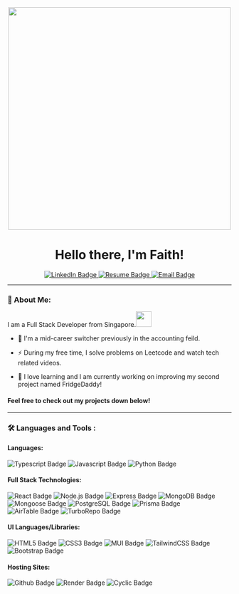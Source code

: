 <div id="header" align="center">
  <img src="https://media.giphy.com/media/L1R1tvI9svkIWwpVYr/giphy.gif" width="500"/>
   <h1>Hello there, I'm Faith!</h1>
</div>
<div id="badges" align="center">
  <a href="https://www.linkedin.com/in/faithyeenxin/">
  <img src="https://img.shields.io/badge/LinkedIn-blue?style=for-the-badge&logo=linkedin&logoColor=white" alt="LinkedIn Badge"/>
    </a>
  <a href="https://drive.google.com/file/d/1kUkl8l1afxVG1is28GFnLgDnLTg-xCA2/view?usp=sharing">
  <img src="https://img.shields.io/badge/RESUME-pink?style=for-the-badge&logo=aboutdotme&logoColor=white" alt="Resume Badge"/>
    </a>
  <a href="mailto:faith.ye@hotmail.com">
  <img src="https://img.shields.io/badge/Email Me-yellow?style=for-the-badge&logo=gmail&logoColor=white" alt="Email Badge"/>
    </a>
</div>


---

### :rabbit: About Me:
  
I am a Full Stack Developer from Singapore.<img src="https://media.giphy.com/media/jSWZnsE6TYXNSMOz7B/giphy.gif" width="35"> 

- :1234: I'm a mid-career switcher previously in the accounting feild.

- :zap: During my free time, I solve problems on Leetcode and watch tech related videos.

- :seedling: I love learning and I am currently working on improving my second project named FridgeDaddy!

 #### Feel free to check out my projects down below!
---

### :hammer_and_wrench: Languages and Tools :

#### Languages: 


 <img src="https://img.shields.io/badge/Typescript-blue?style=for-the-badge&logo=typescript&logoColor=white" alt="Typescript Badge"/> <img src="https://img.shields.io/badge/Javascript-important?style=for-the-badge&logo=javascript&logoColor=white" alt="Javascript Badge"/> <img src="https://img.shields.io/badge/Python-lightblue?style=for-the-badge&logo=javascript&logoColor=white" alt="Python Badge"/>
 
 
#### Full Stack Technologies:
 
 
 <img src="https://img.shields.io/badge/React-informational?style=for-the-badge&logo=react&logoColor=white" alt="React Badge"/>  <img src="https://img.shields.io/badge/Node.JS-yellow?style=for-the-badge&logo=nodejs&logoColor=white" alt="Node.js Badge"/> <img src="https://img.shields.io/badge/Express-blueviolet?style=for-the-badge&logo=express&logoColor=white" alt="Express Badge"/> <img src="https://img.shields.io/badge/MONGODB-ff69b4?style=for-the-badge&logo=mongodb&logoColor=white" alt="MongoDB Badge"/> <img src="https://img.shields.io/badge/Mongoose-success?style=for-the-badge&logo=mongodb&logoColor=white" alt="Mongoose Badge"/> <img src="https://img.shields.io/badge/PostgreSQL-informational?style=for-the-badge&logo=postgresql&logoColor=white" alt="PostgreSQL Badge"/> <img src="https://img.shields.io/badge/Prisma-orange?style=for-the-badge&logo=prisma&logoColor=white" alt="Prisma Badge"/> <img src="https://img.shields.io/badge/AirTable-lightgrey?style=for-the-badge&logo=airtable&logoColor=white" alt="AirTable Badge"/> <img src="https://img.shields.io/badge/TurboRepo-yellowgreen?style=for-the-badge&logo=turborepo&logoColor=white" alt="TurboRepo Badge"/>
 
 
#### UI Languages/Libraries:
 
 
 <img src="https://img.shields.io/badge/HTML5-important?style=for-the-badge&logo=html5&logoColor=white" alt="HTML5 Badge"/> <img src="https://img.shields.io/badge/CSS3-yellowgreen?style=for-the-badge&logo=css3&logoColor=white" alt="CSS3 Badge"/> <img src="https://img.shields.io/badge/Material UI-critical?style=for-the-badge&logo=mui&logoColor=white" alt="MUI Badge"/> <img src="https://img.shields.io/badge/Tailwind CSS-9cf?style=for-the-badge&logo=tailwindcss&logoColor=white" alt="TailwindCSS Badge"/> <img src="https://img.shields.io/badge/Bootstrap-brightgreen?style=for-the-badge&logo=bootstrap&logoColor=white" alt="Bootstrap Badge"/> 
 
 
 
 
#### Hosting Sites: 
 
 
 
 <img src="https://img.shields.io/badge/GitHub-blueviolet?style=for-the-badge&logo=github&logoColor=white" alt="Github Badge"/>  <img src="https://img.shields.io/badge/Render-orange?style=for-the-badge&logo=render&logoColor=white" alt="Render Badge"/> <img src="https://img.shields.io/badge/Cyclic-ff69b4?style=for-the-badge&logo=cyclic&logoColor=white" alt="Cyclic Badge"/> 
 
 
 


